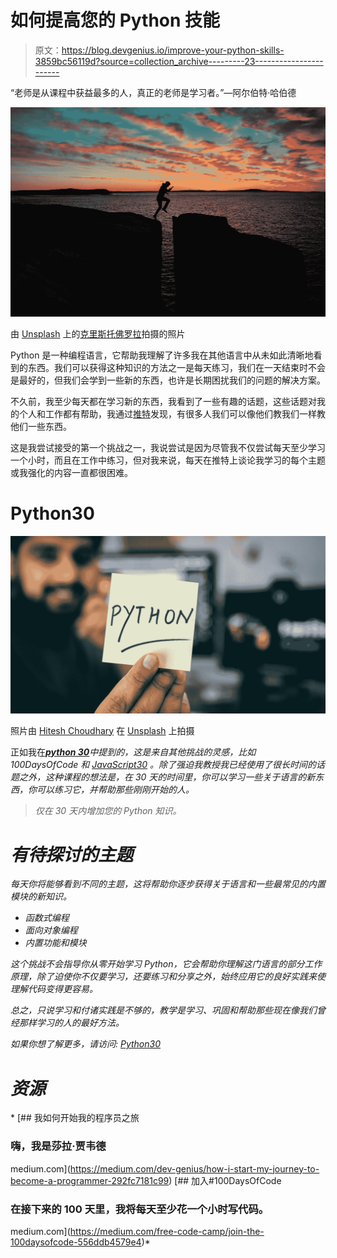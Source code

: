 # 如何提高您的 Python 技能

> 原文：<https://blog.devgenius.io/improve-your-python-skills-3859bc56119d?source=collection_archive---------23----------------------->

“老师是从课程中获益最多的人，真正的老师是学习者。”—阿尔伯特·哈伯德

![](img/a7918d37f1ef36885a796b06413efbc7.png)

由 [Unsplash](https://unsplash.com?utm_source=medium&utm_medium=referral) 上的[克里斯托佛罗拉](https://unsplash.com/@krisroller?utm_source=medium&utm_medium=referral)拍摄的照片

Python 是一种编程语言，它帮助我理解了许多我在其他语言中从未如此清晰地看到的东西。我们可以获得这种知识的方法之一是每天练习，我们在一天结束时不会是最好的，但我们会学到一些新的东西，也许是长期困扰我们的问题的解决方案。

不久前，我至少每天都在学习新的东西，我看到了一些有趣的话题，这些话题对我的个人和工作都有帮助，我通过[推特](https://twitter.com/estebansolo)发现，有很多人我们可以像他们教我们一样教他们一些东西。

这是我尝试接受的第一个挑战之一，我说尝试是因为尽管我不仅尝试每天至少学习一个小时，而且在工作中练习，但对我来说，每天在推特上谈论我学习的每个主题或我强化的内容一直都很困难。

# Python30

![](img/9dc1d18f79cc47e87f22b8aa6aa45cb7.png)

照片由 [Hitesh Choudhary](https://unsplash.com/@hiteshchoudhary?utm_source=medium&utm_medium=referral) 在 [Unsplash](https://unsplash.com?utm_source=medium&utm_medium=referral) 上拍摄

正如我在[***python 30***](https://github.com/estebansolo/Python30)*中提到的，这是来自其他挑战的灵感，比如 100DaysOfCode 和 [JavaScript30](https://javascript30.com/) 。除了强迫我教授我已经使用了很长时间的话题之外，这种课程的想法是，在 30 天的时间里，你可以学习一些关于语言的新东西，你可以练习它，并帮助那些刚刚开始的人。*

> *仅在 30 天内增加您的 Python 知识。*

# *有待探讨的主题*

*每天你将能够看到不同的主题，这将帮助你逐步获得关于语言和一些最常见的内置模块的新知识。*

*   *函数式编程*
*   *面向对象编程*
*   *内置功能和模块*

*这个挑战不会指导你从零开始学习 Python，它会帮助你理解这门语言的部分工作原理，除了迫使你不仅要学习，还要练习和分享之外，始终应用它的良好实践来使理解代码变得更容易。*

*总之，只说学习和付诸实践是不够的，教学是学习、巩固和帮助那些现在像我们曾经那样学习的人的最好方法。*

*如果你想了解更多，请访问: [Python30](https://github.com/estebansolo/Python30)*

# *资源*

*[](https://medium.com/dev-genius/how-i-start-my-journey-to-become-a-programmer-292fc7181c99) [## 我如何开始我的程序员之旅

### 嗨，我是莎拉·贾韦德

medium.com](https://medium.com/dev-genius/how-i-start-my-journey-to-become-a-programmer-292fc7181c99) [](https://medium.com/free-code-camp/join-the-100daysofcode-556ddb4579e4) [## 加入#100DaysOfCode

### 在接下来的 100 天里，我将每天至少花一个小时写代码。

medium.com](https://medium.com/free-code-camp/join-the-100daysofcode-556ddb4579e4)*